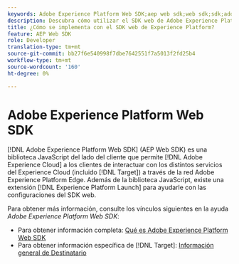 ```yaml
---
keywords: Adobe Experience Platform Web SDK;aep web sdk;web sdk;sdk;adobe experience cloud;platform edge network;adobe experience platform edge network;edge network;aep edge network;sdk;sdk;adobe experience cloud;platform edge network;red de Edge
description: Descubra cómo utilizar el SDK web de Adobe Experience Platform para interactuar con los distintos servicios de Adobe Experience Cloud a través de la red perimetral de AEP.
title: ¿Cómo se implementa con el SDK web de Experience Platform?
feature: AEP Web SDK
role: Developer
translation-type: tm+mt
source-git-commit: bb27f6e540998f7dbe7642551f7a5013f2fd25b4
workflow-type: tm+mt
source-wordcount: '160'
ht-degree: 0%

---
```



# Adobe Experience Platform Web SDK

[!DNL Adobe Experience Platform Web SDK] (AEP Web SDK) es una biblioteca JavaScript del lado del cliente que permite  [!DNL Adobe Experience Cloud] a los clientes de interactuar con los distintos servicios del Experience Cloud (incluido  [!DNL Target]) a través de la red Adobe Experience Platform Edge. Además de la biblioteca JavaScript, existe una extensión [!DNL Experience Platform Launch] para ayudarle con las configuraciones del SDK web.

Para obtener más información, consulte los vínculos siguientes en la ayuda *Adobe Experience Platform Web SDK*:

* Para obtener información completa: [Qué es Adobe Experience Platform Web SDK](https://experienceleague.adobe.com/docs/experience-platform/edge/home.html)
* Para obtener información específica de [!DNL Target]: [Información general de Destinatario](https://experienceleague.adobe.com/docs/experience-platform/edge/personalization/adobe-target/target-overview.html)
